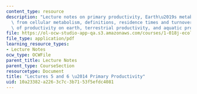```yaml
---
content_type: resource
description: "Lecture notes on primary productivity, Earth\u2019s metabolism emerges\
  \ from cellular metabolism, definitions, residence times and turnover rate, distribution\
  \ of productivity on earth, terrestrial productivity, and aquatic productivity."
file: https://ol-ocw-studio-app-qa.s3.amazonaws.com/courses/1-018j-ecology-i-the-earth-system-fall-2009/10a23382a2263c7c3b7153f5efdc4081_MIT1_018JF09_Lec05.pdf
file_type: application/pdf
learning_resource_types:
- Lecture Notes
ocw_type: OCWFile
parent_title: Lecture Notes
parent_type: CourseSection
resourcetype: Document
title: "Lectures 5 and 6 \u2014 Primary Productivity"
uid: 10a23382-a226-3c7c-3b71-53f5efdc4081
---
```

